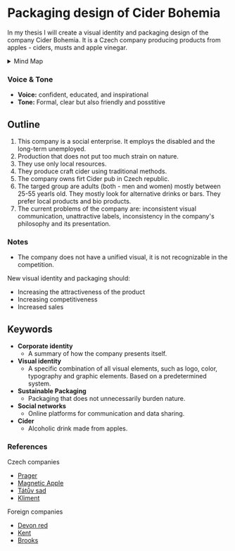 
# Packaging design of Cider Bohemia 

In my thesis I will create a visual identity and packaging design of the company Cider Bohemia. It is a Czech company producing products from apples - ciders, musts and apple vinegar.

<details>
  <summary>Mind Map</summary>

  ![Gray box placeholder image, for position only.](./thesis-mind-map.png)
</details>

### Voice & Tone

- **Voice:** confident, educated, and inspirational
- **Tone:** Formal, clear but also friendly and posstitive 

## Outline

1. This company is a social enterprise. It employs the disabled and the long-term unemployed.
2. Production that does not put too much strain on nature.
3. They use only local resources. 
4. They produce craft cider using traditional methods.
5. The company owns firt Cider pub in Czech republic.
6. The targed group are adults (both - men and women) mostly between 25-55 yearls old. They mostly look for alternative drinks or bars. They prefer local products and bio products.
7. The current problems of the company are: inconsistent visual communication, unattractive labels, inconsistency in the company's philosophy and its presentation.

### Notes
- The company does not have a unified visual, it is not recognizable in the competition.

New visual identity and packaging should:
- Increasing the attractiveness of the product
- Increasing competitiveness
- Increased sales

## Keywords

- **Corporate identity**
  - A summary of how the company presents itself.
- **Visual identity**
  - A specific combination of all visual elements, such as logo, color, typography and graphic elements. Based on a predetermined system.
- **Sustainable Packaging**
  - Packaging that does not unnecessarily burden nature.
- **Social networks**
  - Online platforms for communication and data sharing.
- **Cider**
  - Alcoholic drink made from apples.

### References

Czech companies
- [Prager](https://www.pragercider.cz)
- [Magnetic Apple](http://magneticapple.cz)
- [Tátův sad](https://www.tatuvsad.cz)
- [Kliment](http://eshop.cidrerie.cz)

Foreign companies
- [Devon red](https://www.sandfordorchards.co.uk/product/devon-red/)
- [Kent](https://www.kentcider.co.uk)
- [Brooks](http://brooksdrycider.com)
